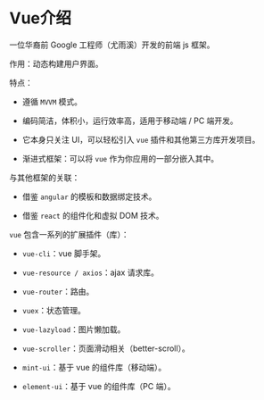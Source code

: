 # Vue介绍

一位华裔前 Google 工程师（尤雨溪）开发的前端 js 框架。

作用：动态构建用户界面。

特点：

- 遵循 `MVVM` 模式。

- 编码简洁，体积小，运行效率高，适用于移动端 / PC 端开发。

- 它本身只关注 UI，可以轻松引入 `vue` 插件和其他第三方库开发项目。

- 渐进式框架：可以将 `vue` 作为你应用的一部分嵌入其中。

与其他框架的关联：

- 借鉴 `angular` 的模板和数据绑定技术。

- 借鉴 `react` 的组件化和虚拟 DOM 技术。

`vue` 包含一系列的扩展插件（库）：

- `vue-cli`：vue 脚手架。

- `vue-resource / axios`：ajax 请求库。

- `vue-router`：路由。

- `vuex`：状态管理。

- `vue-lazyload`：图片懒加载。

- `vue-scroller`：页面滑动相关（better-scroll）。

- `mint-ui`：基于 vue 的组件库（移动端）。

- `element-ui`：基于 vue 的组件库（PC 端）。
